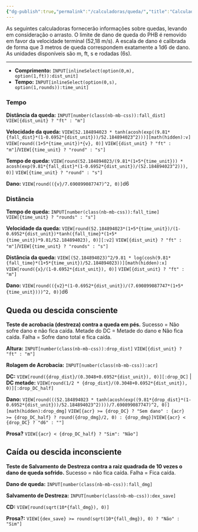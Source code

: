 ```yaml
---
{"dg-publish":true,"permalink":"/calculadoras/queda/","title":"Calculadora de Queda","created":"2024-07-25T10:09:38.000-03:00","updated":"2024-07-27T11:47:51.352-03:00"}
---
```



As seguintes calculadoras fornecerão informações sobre quedas, levando em consideração o arrasto. 
O limite de dano de queda do PHB é removido em favor da velocidade terminal (52,18 m/s). 
A escala de dano é calibrada de forma que 3 metros de queda correspondem exatamente a 1d6 de dano. 
As unidades disponíveis são m, ft, s e rodadas (6s).
___
- **Comprimento:** `INPUT[inlineSelect(option(0,m), option(1,ft)):dist_unit]`
- **Tempo:** `INPUT[inlineSelect(option(0,s), option(1,rounds)):time_unit]`

### Tempo
**Distância da queda:** `INPUT[number(class(nb-mb-css)):fall_dist]` `VIEW[{dist_unit} ? "ft" : "m"]`

**Velocidade da queda:** `VIEW[52.184894023 * tanh(acosh(exp((9.81*{fall_dist}*(1-0.6952*{dist_unit}))/52.184894023^2)))][math(hidden):v]` `VIEW[round((1+5*{time_unit})*{v}, 0)]` `VIEW[{dist_unit} ? "ft" : "m"]`/`VIEW[{time_unit} ? "round" : "s"]`

**Tempo de queda:** `VIEW[round(52.184894023/(9.81*(1+5*{time_unit})) * acosh(exp(9.81*{fall_dist}*(1-0.6952*{dist_unit})/(52.184894023^2))), 0)]` `VIEW[{time_unit} ? "round" : "s"]`

**Dano:** `VIEW[round(({v}/7.690899087747)^2, 0)]`d6

### Distância
**Tempo de queda:** `INPUT[number(class(nb-mb-css)):fall_time]` `VIEW[{time_unit} ? "rounds" : "s"]`

**Velocidade da queda:** `VIEW[round(52.184894023*(1+5*{time_unit})/(1-0.6952*{dist_unit})*tanh({fall_time}*(1+5*{time_unit})*9.81/52.184894023), 0)][:v2]` `VIEW[{dist_unit} ? "ft" : "m"]`/`VIEW[{time_unit} ? "rounds" : "s"]`

**Distância da queda:** `VIEW[(52.184894023)^2/9.81 * log(cosh(9.81*{fall_time}*(1+5*{time_unit})/52.184894023))][math(hidden):x]` `VIEW[round({x}/(1-0.6952*{dist_unit}), 0)]` `VIEW[{dist_unit} ? "ft" : "m"]` 

**Dano:** `VIEW[round(({v2}*(1-0.6952*{dist_unit})/(7.690899087747*(1+5*{time_unit})))^2, 0)]`d6 

## Queda ou descida consciente 

**Teste de acrobacia (destreza) contra a queda em pés.** 
Sucesso = Não sofre dano e não fica caída. 
Metade do DC = Metade do dano e Não fica caída.
Falha = Sofre dano total e fica caída.

**Altura:** `INPUT[number(class(nb-mb-css)):drop_dist]` `VIEW[{dist_unit} ? "ft" : "m"]`

**Rolagem de Acrobacia:** `INPUT[number(class(nb-mb-css)):acr]`

**DC:** `VIEW[round({drop_dist}/(0.3048+0.6952*{dist_unit}), 0)][:drop_DC]` | **DC metade:** `VIEW[round(1/2 * {drop_dist}/(0.3048+0.6952*{dist_unit}), 0)][:drop_DC_half]`

**Dano:** `VIEW[round(((52.184894023 * tanh(acosh(exp((9.81*{drop_dist}*(1-0.6952*{dist_unit}))/52.184894023^2))))/7.690899087747)^2, 0)][math(hidden):drop_dmg]` `VIEW[{acr} >= {drop_DC} ? "Sem dano" : {acr} >= {drop_DC_half} ? round({drop_dmg}/2, 0) : {drop_dmg}]`­`VIEW[{acr} < {drop_DC} ? "d6" : ""]`

**Prosa?** `VIEW[{acr} < {drop_DC_half} ? "Sim": "Não"]`


## Caída ou descida inconsciente
**Teste de Salvamento de Destreza contra a raiz quadrada de 10 vezes o dano de queda sofrido.** 
Sucesso = não fica caída. 
Falha = Fica caída.

**Dano de queda:** `INPUT[number(class(nb-mb-css)):fall_dmg]`

**Salvamento de Destreza:** `INPUT[number(class(nb-mb-css)):dex_save]`

**CD:** `VIEW[round(sqrt(10*{fall_dmg}), 0)]`

**Prosa?:** `VIEW[{dex_save} >= round(sqrt(10*{fall_dmg}), 0) ? "Não" : "Sim"]`

